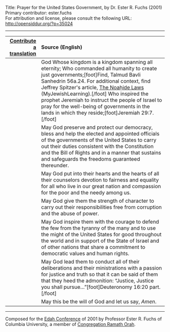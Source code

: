 <html>
<head></head>
<body>
Title: Prayer for the United States Government, by Dr. Ester R. Fuchs (2001)<br />
Primary contributor: ester.fuchs<br />
For attribution and license, please consult the following URL: <a href="http://opensiddur.org/?p=35024">http://opensiddur.org/?p=35024</a>
<p />
<hr />

<table style="margin-left: auto;margin-right: auto;" class="draggable">
<thead><tr><th id="x" style="text-align: right;"><a href="/contribute/upload/">Contribute a translation</a></th><th style="text-align: left;">Source (English)</th></tr></thead>
<tbody>
<tr><td style="vertical-align:top;">
<div class="liturgy"><span lang="he">

</span></div></td>
 
<td style="vertical-align:top;">
<div class="english">
God Whose kingdom is a kingdom spanning all eternity;
Who commanded all humanity to create just governments;[foot]Find, Talmud Bavli Sanhedrin 56a.24. For additional context, find Jeffrey Spitzer's article, <a href="https://www.myjewishlearning.com/article/the-noahide-laws/">The Noaḥide Laws</a> (MyJewishLearning).[/foot]
Who inspired the prophet Jeremiah to instruct the people of Israel 
to pray for the well-being of governments in the lands in which they reside;[foot]Jeremiah 29:7.[/foot]
</div></td></tr>


<tr><td style="vertical-align:top;">
<div class="liturgy"><span lang="he">

</span></div></td>
 
<td style="vertical-align:top;">
<div class="english">
May God preserve and protect our democracy, 
bless and help the elected and appointed officials of the governments of the United States 
to carry out their duties consistent with the Constitution and the Bill of Rights 
and in a manner that sustains and safeguards the freedoms guaranteed thereunder.
</div></td></tr>


<tr><td style="vertical-align:top;">
<div class="liturgy"><span lang="he">

</span></div></td>
 
<td style="vertical-align:top;">
<div class="english">
May God put into their hearts 
and the hearts of all their counselors 
devotion to fairness and equality for all who live in our great nation 
and compassion for the poor and the needy among us.
</div></td></tr>


<tr><td style="vertical-align:top;">
<div class="liturgy"><span lang="he">

</span></div></td>
 
<td style="vertical-align:top;">
<div class="english">
May God give them 
the strength of character 
to carry out their responsibilities 
free from corruption and the abuse of power.
</div></td></tr>


<tr><td style="vertical-align:top;">
<div class="liturgy"><span lang="he">

</span></div></td>
 
<td style="vertical-align:top;">
<div class="english">
May God inspire them 
with the courage to defend the few from the tyranny of the many 
and to use the might of the United States for good throughout the world 
and in support of the State of Israel and of other nations 
that share a commitment to democratic values and human rights.
</div></td></tr>


<tr><td style="vertical-align:top;">
<div class="liturgy"><span lang="he">

</span></div></td>
 
<td style="vertical-align:top;">
<div class="english">
May God lead them 
to conduct all of their deliberations and their ministrations 
with a passion for justice and truth 
so that it can be said of them that they heed the admonition: 
“Justice, Justice you shall pursue…”[foot]Deuteronomy 16:20 part.[/foot]
</div></td></tr>


<tr><td style="vertical-align:top;">
<div class="liturgy"><span lang="he">

</span></div></td>
 
<td style="vertical-align:top;">
<div class="english">
May this be the will of God 
and let us say, <em>Amen</em>.
</div></td></tr>
</tbody></table>

<hr />

Composed for the <a href="https://en.wikipedia.org/wiki/Edah">Edah Conference</a> of 2001 by Professor Ester R. Fuchs of Columbia University, a member of <a href="https://www.ramathorah.org">Congregation Ramath Orah</a>.

&nbsp;
</body>
</html>
